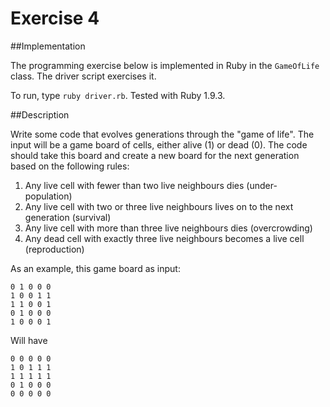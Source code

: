 Exercise 4
==========

##Implementation

The programming exercise below is implemented in Ruby in the `GameOfLife` class. The driver script exercises it.

To run, type `ruby driver.rb`. Tested with Ruby 1.9.3.


##Description

Write some code that evolves generations through the "game of life".
The input will be a game board of cells, either alive (1) or dead (0).
The code should take this board and create a new board for the next generation based on the following rules:

1. Any live cell with fewer than two live neighbours dies (under- population)
2. Any live cell with two or three live neighbours lives on to the next generation (survival)
3. Any live cell with more than three live neighbours dies (overcrowding)
4. Any dead cell with exactly three live neighbours becomes a live cell (reproduction)

As an example, this game board as input:

    0 1 0 0 0
    1 0 0 1 1
    1 1 0 0 1
    0 1 0 0 0
    1 0 0 0 1

Will have

    0 0 0 0 0
    1 0 1 1 1
    1 1 1 1 1
    0 1 0 0 0
    0 0 0 0 0
